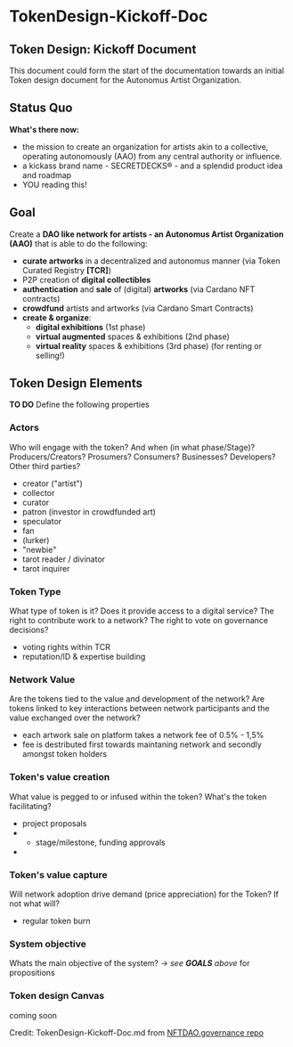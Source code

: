 # TokenDesign-Kickoff-Doc

## Token Design: Kickoff Document

This document could form the start of the documentation towards an initial Token design document for the Autonomus Artist Organization.

## Status Quo

**What's there now:**

* the mission to create an organization for artists akin to a collective, operating autonomously \(AAO\) from any central authority or influence. 
* a kickass brand name - SECRETDECKS® - and a splendid product idea and roadmap
* YOU reading this!

## Goal

Create a **DAO like network for artists - an Autonomus Artist Organization \(AAO\)** that is able to do the following:

* **curate artworks** in a decentralized and autonomus manner \(via Token Curated Registry **\[TCR\]**\) 
* P2P creation of **digital collectibles**  
* **authentication** and **sale** of \(digital\) **artworks** \(via Cardano NFT contracts\)
* **crowdfund** artists and artworks \(via Cardano Smart Contracts\)
* **create & organize**: 
  * **digital exhibitions** \(1st phase\)
  * **virtual augmented** spaces & exhibitions \(2nd phase\)
  * **virtual reality** spaces & exhibitions \(3rd phase\) \(for renting or selling!\)

## Token Design Elements

**TO DO** Define the following properties

### Actors

Who will engage with the token? And when \(in what phase/Stage\)? Producers/Creators? Prosumers? Consumers? Businesses? Developers? Other third parties?

* creator \("artist"\)
* collector
* curator
* patron \(investor in crowdfunded art\)
* speculator
* fan
* \(lurker\)
* "newbie"
* tarot reader / divinator
* tarot inquirer

### Token Type

What type of token is it? Does it provide access to a digital service? The right to contribute work to a network? The right to vote on governance decisions?

* voting rights within TCR 
* reputation/ID & expertise building

### Network Value

Are the tokens tied to the value and development of the network? Are tokens linked to key interactions between network participants and the value exchanged over the network?

* each artwork sale on platform takes a network fee of 0.5% - 1,5%
* fee is destributed first towards maintaning network and secondly amongst token holders

### Token's value creation

What value is pegged to or infused within the token? What's the token facilitating?

* project proposals
* * stage/milestone, funding approvals
* 
### Token's value capture

Will network adoption drive demand \(price appreciation\) for the Token? If not what will?

* regular token burn

### System objective

Whats the main objective of the system? -&gt; _see **GOALS** above_ for propositions

### Token design Canvas

coming soon

Credit: TokenDesign-Kickoff-Doc.md from [NFTDAO.governance repo](https://github.com/DanM3rcurius/NFTDAO.governance/blob/main/TokenDesign-Kickoff-Doc.md)

